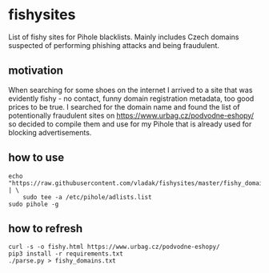 # fishysites

List of fishy sites for Pihole blacklists. Mainly includes Czech domains suspected of performing
phishing attacks and being fraudulent.

## motivation

When searching for some shoes on the internet I arrived to a site that was evidently fishy - no contact,
funny domain registration metadata, too good prices to be true. I searched for the domain name and found
the list of potentionally fraudulent sites on https://www.urbag.cz/podvodne-eshopy/ so decided to compile
them and use for my Pihole that is already used for blocking advertisements.

## how to use

```
echo "https://raw.githubusercontent.com/vladak/fishysites/master/fishy_domains.txt" | \
    sudo tee -a /etc/pihole/adlists.list
sudo pihole -g
```

## how to refresh

```
curl -s -o fishy.html https://www.urbag.cz/podvodne-eshopy/
pip3 install -r requirements.txt
./parse.py > fishy_domains.txt
```
